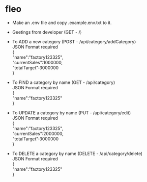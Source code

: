 # fleo

- Make an .env file and copy .example.env.txt to it.

- Geetings from developer (GET - /)

- To ADD a new category (POST - /api/category/addCategory) <br>
  JSON Format required <br>
  { <br>
  "name":"factory123325",<br>
  "currentSales":1000000,<br>
  "totalTarget":3000000<br>
  }

- To FIND a category by name (GET - /api/category) <br>
  JSON Format required <br>
  { <br>
  "name":"factory123325"<br>
  }

- To UPDATE a category by name (PUT - /api/category/edit) <br>
  JSON Format required <br>
  { <br>
  "name":"factory123325",<br>
  "currentSales":2000000,<br>
  "totalTarget":3000000<br>
  }

- To DELETE a category by name (DELETE - /api/category/delete) <br>
  JSON Format required <br>
  { <br>
  "name":"factory123325"<br>
  }
